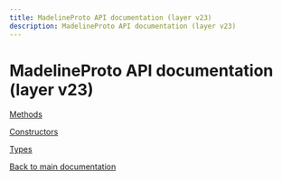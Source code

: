 ```yaml
---
title: MadelineProto API documentation (layer v23)
description: MadelineProto API documentation (layer v23)
---
```

# MadelineProto API documentation (layer v23)  

[Methods](methods/)

[Constructors](constructors/)

[Types](types/)


[Back to main documentation](..)
